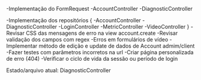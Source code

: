 -Implementação do FormRequest
    -AccountController <!-- Implementado -->
    -DiagnosticController <!-- Implementado -->

-Implementação dos repositórios {
    -AccountController <!-- Implementado -->
    -DiagnosticController <!-- Implementado -->
    -LoginController
    -MetricController
    -VideoController
}
-Revisar CSS das mensagens de erro na view account.create
-Revisar validação dos campos com regex
-Erros em formulários de vídeo
-Implementar método de edição e update de dados de Account admim/client
-Fazer testes com parâmetros incorretos na url
-Criar página personalizada de erro (404)
-Verificar o ciclo de vida da sessão ou período de login

Estado/arquivo atual: DiagnosticController <!-- OK -->
